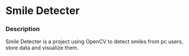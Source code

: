 # Smile Detecter #

### Description ###
Smile Detecter is a project using OpenCV to detect smiles from pc users, store data and visualize them.
